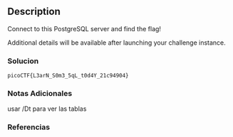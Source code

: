 ## Description

Connect to this PostgreSQL server and find the flag!

Additional details will be available after launching your challenge instance.
### Solucion

```
picoCTF{L3arN_S0m3_5qL_t0d4Y_21c94904}
```
### Notas Adicionales
usar /Dt para ver las tablas
### Referencias